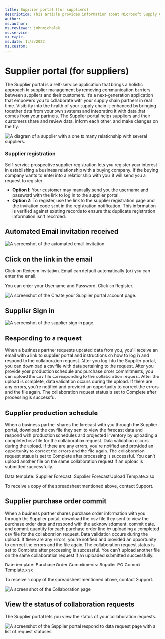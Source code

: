 ```yaml
---
title: Supplier portal (for suppliers)
description: This article provides information about Microsoft Supply Chain Center's Supplier portal that is used by Suppliers.
author: 
ms.author: 
ms.reviewer: johnmichalak
ms.service: 
ms.topic: 
ms.date: 11/3/2022
ms.custom:
---
```


# Supplier portal (for suppliers)

The Supplier portal is a self-service application that brings a holistic approach to supplier management by removing communication barriers between suppliers and their customers. It’s a next-generation application that empowers you to collaborate with your supply chain partners in real time. Visibility into the health of your supply chain is enhanced by bringing together data from your own systems and integrating it with data that comes from your partners. The Supplier portal helps suppliers and their customers share and review data, inform each other, and make changes on the fly.

![A diagram of a supplier with a one to many relationship with several suppliers.](//:0)

### Supplier registration

Self-service prospective supplier registration lets you register your interest in establishing a business relationship with a buying company. If the buying company wants to enter into a relationship with you, it will send you a request to register.

- **Option 1**: Your customer may manually send you the username and password with the link to log in to the supplier portal.
- **Option 2**: To register, use the link to the supplier registration page and the invitation code sent in the registration notification. This information is verified against existing records to ensure that duplicate registration information isn't recorded.

## Automated Email invitation received

![A screenshot of the automated email invitation.](//:0)

## Click on the link in the email

Click on Redeem invitation. Email can default automatically (or) you can enter the email.

You can enter your Username and Password. Click on Register.

![A screenshot of the Create your Supplier portal account page.](//:0)

## Supplier Sign in

![A screenshot of the supplier sign in page.](//:0)

## Responding to a request

When a business partner requests updated data from you, you'll receive an email with a link to supplier portal and instructions on how to log in and respond to the collaboration request. After you log into the Supplier portal, you can download a csv file with data pertaining to the request. After you provide your production schedule and purchase order commitments, you can upload the csv file corresponding to the collaboration request. After the upload is complete, data validation occurs during the upload. If there are any errors, you're notified and provided an opportunity to correct the errors and the file again. The collaboration request status is set to Complete after processing is successful. 

## Supplier production schedule

When a business partner shares the forecast with you through the Supplier portal, download the csv file they sent to view the forecast data and respond with production schedules and projected inventory by uploading a completed csv file for the collaboration request. Data validation occurs during the upload. If there are any errors, you're notified and provided an opportunity to correct the errors and the file again. The collaboration request status is set to Complete after processing is successful. You can’t upload another file on the same collaboration request if an upload is submitted successfully.

Data template: Supplier Forecast: Supplier Forecast Upload Template.xlsx

To receive a copy of the spreadsheet mentioned above, contact Support.

## Supplier purchase order commit

When a business partner shares purchase order information with you through the Supplier portal, download the csv file they sent to view the purchase order data and respond with the acknowledgment, commit date, and commit quantity for each purchase order line by uploading a completed csv file for the collaboration request. Data validation occurs during the upload. If there are any errors, you're notified and provided an opportunity to correct the errors and the file again. The collaboration request status is set to Complete after processing is successful. You can’t upload another file on the same collaboration request if an uploaded submitted successfully.

Date template: Purchase Order Commitments: Supplier PO Commit Template.xlsx 

To receive a copy of the spreadsheet mentioned above, contact Support.

![A screen shot of the Collaboration page](//:0)

## View the status of collaboration requests

The Supplier portal lets you view the status of your collaboration requests.

![A screenshot of the Supplier portal respond to data request page with a list of request statuses.](//:0)
